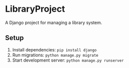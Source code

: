 # LibraryProject

A Django project for managing a library system.

## Setup
1. Install dependencies: `pip install django`
2. Run migrations: `python manage.py migrate`
3. Start development server: `python manage.py runserver`